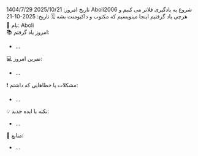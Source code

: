 تاریخ امروز:
2025/10/21
1404/7/29
Aboli2006
شروع به یادگیری فلاتر می کنیم و هرچی یاد گرفتیم 
اینجا مینویسیم که مکتوب و داکیومنت بشه
🗓 تاریخ: 2025-10-21  
👤 نام: Aboli  
📚 امروز یاد گرفتم:
- ...

💻 تمرین امروز:
- ...

❗ مشکلات یا خطاهایی که داشتم:
- ...

💡 نکته یا ایده جدید:
- ...

🔗 منابع:
- ...
